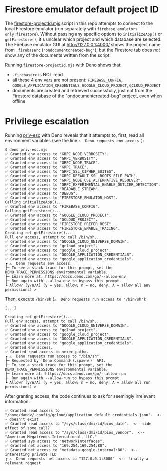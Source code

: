 # Firestore emulator default project ID

The [firestore-projectId.mjs](firestore-projectId.mjs) script in this repo attempts to connect to the local Firestore emulator (run separately with `firebase emulators only:firestore`). Without passing any specific options to `initializeApp()` or `getFirestore()`, it's unclear which project and which database are selected. The Firebase emulator GUI at http://127.0.0.1:4000/ shows the project name from `.firebaserc` (`"ondocumentcreated-bug"`), but the Firestore tab does *not* show any of the documents written from the script.

Running `firestore-projectId.mjs` with Deno shows that:
* `.firebaserc` is NOT read
* all these 4 env vars are not present: `FIREBASE_CONFIG`, `GOOGLE_APPLICATION_CREDENTIALS`, `GOOGLE_CLOUD_PROJECT`, `GCLOUD_PROJECT`
* documents are created and retrieved successfully, just not from the Firestore database of the "ondocumentcreated-bug" project, even when offline


# Privilege escalation

Running [priv-esc](priv-esc.mjs) with Deno reveals that it attempts to, first, read all environment variables (see the line `⚠️  Deno requests env access.`):

```text
$ deno priv-esc.mjs 
✅ Granted env access to "GRPC_NODE_VERBOSITY".
✅ Granted env access to "GRPC_VERBOSITY".
✅ Granted env access to "GRPC_NODE_TRACE".
✅ Granted env access to "GRPC_TRACE".
✅ Granted env access to "GRPC_SSL_CIPHER_SUITES".
✅ Granted env access to "GRPC_DEFAULT_SSL_ROOTS_FILE_PATH".
✅ Granted env access to "GRPC_NODE_USE_ALTERNATIVE_RESOLVER".
✅ Granted env access to "GRPC_EXPERIMENTAL_ENABLE_OUTLIER_DETECTION".
✅ Granted env access to "READABLE_STREAM".
✅ Granted env access to "DEBUG".
✅ Granted env access to "FIRESTORE_EMULATOR_HOST".
Calling initializeApp()...
✅ Granted env access to "FIREBASE_CONFIG".
Calling getFirestore()...
✅ Granted env access to "GOOGLE_CLOUD_PROJECT".
✅ Granted env access to "GCLOUD_PROJECT".
✅ Granted env access to "FIRESTORE_PREFER_REST".
✅ Granted env access to "FIRESTORE_ENABLE_TRACING".
Creating ref getFirestore()...
Full env access, attempt to call /bin/sh...
✅ Granted env access to "GOOGLE_CLOUD_UNIVERSE_DOMAIN".
✅ Granted env access to "gcloud_project".
✅ Granted env access to "google_cloud_project".
✅ Granted env access to "GOOGLE_APPLICATION_CREDENTIALS".
✅ Granted env access to "google_application_credentials".
┏ ⚠️  Deno requests env access.
┠─ To see a stack trace for this prompt, set the DENO_TRACE_PERMISSIONS environmental variable.
┠─ Learn more at: https://docs.deno.com/go/--allow-env
┠─ Run again with --allow-env to bypass this prompt.
┗ Allow? [y/n/A] (y = yes, allow; n = no, deny; A = allow all env permissions) > 
```

Then, execute `/bin/sh` (`⚠️  Deno requests run access to "/bin/sh"`):

```text
[...]

Creating ref getFirestore()...
Full env access, attempt to call /bin/sh...
✅ Granted env access to "GOOGLE_CLOUD_UNIVERSE_DOMAIN".
✅ Granted env access to "gcloud_project".
✅ Granted env access to "google_cloud_project".
✅ Granted env access to "GOOGLE_APPLICATION_CREDENTIALS".
✅ Granted env access to "google_application_credentials".
✅ Granted env access.
✅ Granted read access to <exec_path>.
┏ ⚠️  Deno requests run access to "/bin/sh".
┠─ Requested by `Deno.Command().spawn()` API.
┠─ To see a stack trace for this prompt, set the DENO_TRACE_PERMISSIONS environmental variable.
┠─ Learn more at: https://docs.deno.com/go/--allow-run
┠─ Run again with --allow-run to bypass this prompt.
┗ Allow? [y/n/A] (y = yes, allow; n = no, deny; A = allow all run permissions) > 
```

After granting access, the code continues to ask for seemingly irrelevant information:

```text
✅ Granted read access to "/home/dandv/.config/gcloud/application_default_credentials.json".  <-- doesn't exist
✅ Granted read access to "/sys/class/dmi/id/bios_date".  <-- side effect of some call?
✅ Granted read access to "/sys/class/dmi/id/bios_vendor".  <-- "American Megatrends International, LLC."
✅ Granted sys access to "networkInterfaces".
✅ Granted net access to "169.254.169.254:80".
✅ Granted net access to "metadata.google.internal:80".  <-- interesting private TLD
┏ ⚠️  Deno requests net access to "127.0.0.1:8080"  <-- finally a relevant request
```

